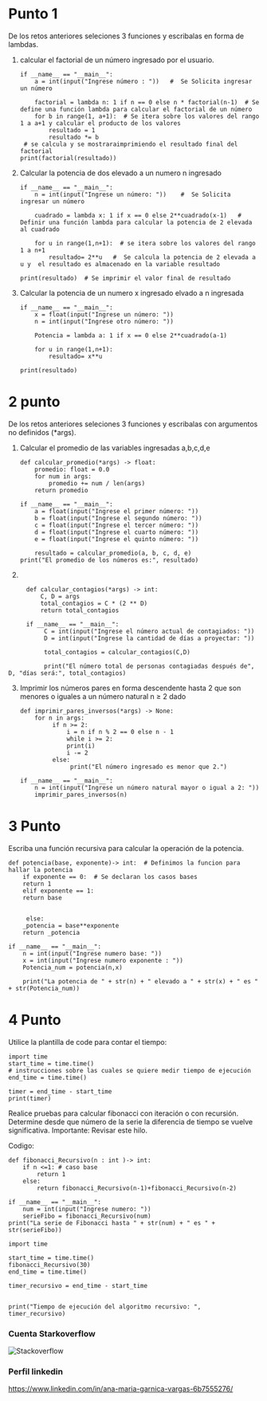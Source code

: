 
# Punto 1

De los retos anteriores seleciones 3 funciones y escribalas en forma de lambdas.

1. calcular el factorial de un número ingresado por el usuario.

       if __name__ == "__main__":
           a = int(input("Ingrese número : "))   #  Se Solicita ingresar un número 
  
           factorial = lambda n: 1 if n == 0 else n * factorial(n-1)  # Se define una función lambda para calcular el factorial de un número
           for b in range(1, a+1):  # Se itera sobre los valores del rango 1 a a+1 y calcular el producto de los valores
               resultado = 1 
               resultado *= b
        # se calcula y se mostraraimprimiendo el resultado final del factorial 
       print(factorial(resultado))
       
       
2.  Calcular la potencia de dos elevado a un numero n ingresado 

        if __name__ == "__main__":
            n = int(input("Ingrese un número: "))    #  Se Solicita ingresar un número 
  
            cuadrado = lambda x: 1 if x == 0 else 2**cuadrado(x-1)   # Definir una función lambda para calcular la potencia de 2 elevada al cuadrado
  
            for u in range(1,n+1):  # se itera sobre los valores del rango 1 a n+1
                resultado= 2**u   #  Se calcula la potencia de 2 elevada a u y  el resultado es almacenado en la variable resultado
                
        print(resultado)  # Se imprimir el valor final de resultado
        
        
3. Calcular la potencia de un numero x ingresado elvado a n ingresada 

       if __name__ == "__main__":
           x = float(input("Ingrese un número: "))
           n = int(input("Ingrese otro número: "))
  
           Potencia = lambda a: 1 if x == 0 else 2**cuadrado(a-1)
  
           for u in range(1,n+1): 
               resultado= x**u

       print(resultado)


#  2 punto 
De los retos anteriores seleciones 3 funciones y escribalas con argumentos no definidos (*args).

1. Calcular el promedio de las variables ingresadas a,b,c,d,e 


       def calcular_promedio(*args) -> float:
           promedio: float = 0.0
           for num in args:
               promedio += num / len(args)
           return promedio

       if __name__ == "__main__":
           a = float(input("Ingrese el primer número: "))
           b = float(input("Ingrese el segundo número: "))
           c = float(input("Ingrese el tercer número: "))
           d = float(input("Ingrese el cuarto número: "))
           e = float(input("Ingrese el quinto número: "))
    
           resultado = calcular_promedio(a, b, c, d, e)
       print("El promedio de los números es:", resultado)
  2. 


         def calcular_contagios(*args) -> int:
             C, D = args
             total_contagios = C * (2 ** D)
             return total_contagios

         if __name__ == "__main__":
              C = int(input("Ingrese el número actual de contagiados: "))
              D = int(input("Ingrese la cantidad de días a proyectar: "))

              total_contagios = calcular_contagios(C,D)

              print("El número total de personas contagiadas después de", D, "días será:", total_contagios)
    
3. Imprimir los números pares en forma descendente hasta 2 que son menores o iguales a un número natural n ≥ 2 dado
                
       def imprimir_pares_inversos(*args) -> None:
           for n in args:
                if n >= 2:
                    i = n if n % 2 == 0 else n - 1
                    while i >= 2:
                    print(i)
                    i -= 2
                else:
                     print("El número ingresado es menor que 2.")

       if __name__ == "__main__":
           n = int(input("Ingrese un número natural mayor o igual a 2: "))
           imprimir_pares_inversos(n)

# 3 Punto 
Escriba una función recursiva para calcular la operación de la potencia.
    
    def potencia(base, exponente)-> int:  # Definimos la funcion para hallar la potencia
        if exponente == 0:  # Se declaran los casos bases 
        return 1
        elif exponente == 1:
        return base
    
    
         else:
        _potencia = base**exponente
        return _potencia
        
    if __name__ == "__main__":
        n = int(input("Ingrese numero base: "))
        x = int(input("Ingrese numero exponente : "))
        Potencia_num = potencia(n,x)
  
        print("La potencia de " + str(n) + " elevado a " + str(x) + " es " + str(Potencia_num))

# 4 Punto 

Utilice la  plantilla de code para contar el tiempo:
         
    import time
    start_time = time.time()
    # instrucciones sobre las cuales se quiere medir tiempo de ejecución
    end_time = time.time()

    timer = end_time - start_time
    print(timer)
    
Realice pruebas para calcular fibonacci con iteración o con recursión. Determine desde que número de la serie la diferencia de tiempo se vuelve significativa. Importante: Revisar este hilo.

Codigo: 

    def fibonacci_Recursivo(n : int )-> int:
        if n <=1: # caso base
            return 1
        else: 
            return fibonacci_Recursivo(n-1)+fibonacci_Recursivo(n-2)  

    if __name__ == "__main__":
        num = int(input("Ingrese numero: "))
        serieFibo = fibonacci_Recursivo(num)
    print("La serie de Fibonacci hasta " + str(num) + " es " + str(serieFibo))
  
    import time

    start_time = time.time()
    fibonacci_Recursivo(30)
    end_time = time.time()

    timer_recursivo = end_time - start_time


    print("Tiempo de ejecución del algoritmo recursivo: ", timer_recursivo)


### Cuenta Starkoverflow
![Stackoverflow](https://github.com/agarnicav/Reto-9/assets/124607325/b5636837-2327-44e3-845d-b9a657453c3d)

### Perfil linkedin
https://www.linkedin.com/in/ana-maria-garnica-vargas-6b7555276/

